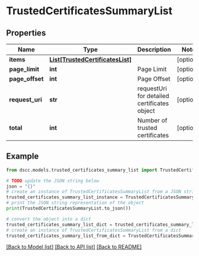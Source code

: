 # TrustedCertificatesSummaryList


## Properties

Name | Type | Description | Notes
------------ | ------------- | ------------- | -------------
**items** | [**List[TrustedCertificatesList]**](TrustedCertificatesList.md) |  | [optional] 
**page_limit** | **int** | Page Limit | [optional] 
**page_offset** | **int** | Page Offset | [optional] 
**request_uri** | **str** | requestUri for detailed certificates object | [optional] 
**total** | **int** | Number of trusted certificates | [optional] 

## Example

```python
from dscc.models.trusted_certificates_summary_list import TrustedCertificatesSummaryList

# TODO update the JSON string below
json = "{}"
# create an instance of TrustedCertificatesSummaryList from a JSON string
trusted_certificates_summary_list_instance = TrustedCertificatesSummaryList.from_json(json)
# print the JSON string representation of the object
print(TrustedCertificatesSummaryList.to_json())

# convert the object into a dict
trusted_certificates_summary_list_dict = trusted_certificates_summary_list_instance.to_dict()
# create an instance of TrustedCertificatesSummaryList from a dict
trusted_certificates_summary_list_from_dict = TrustedCertificatesSummaryList.from_dict(trusted_certificates_summary_list_dict)
```
[[Back to Model list]](../README.md#documentation-for-models) [[Back to API list]](../README.md#documentation-for-api-endpoints) [[Back to README]](../README.md)


